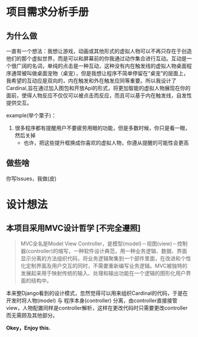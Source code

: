 # 项目需求分析手册
## 为什么做
一直有一个想法：我想让游戏，动画或其他形式的虚拟人物可以不再只存在于创造他们的那个虚拟世界，而是可以和屏幕前的你我通过动作集合进行互动。互动是一个很广阔的名词，单纯的点击是一种互动，这种没有内在触发线的虚拟人物桌面程序通常被叫做桌面宠物（桌宠），但是我想让程序不简单停留在“桌宠”的层面上，我希望的互动应是双向的，内在触发和外在触发应同等重要。所以我设计了Cardinal,旨在通过加入图包和开放Api的形式，将更加智能的虚拟人物展现在你的面前，使得人物反应不仅仅可以被点击而反应，而且可以基于内在触发线，自发性提供交互。

example(举个栗子)：
1. 很多程序都有提醒用户不要疲劳用眼的功能，但是多数时候，你只是看一眼，然后关掉
    + 也许，把这些提升框换成你喜欢的虚拟人物，你遵从提醒的可能性会更高

## 做些啥
你写Issues，我做(皮)  

# 设计想法
## 本项目采用MVC设计哲学 [不完全遵照]

> MVC全名是Model View Controller，是模型(model)－视图(view)－控制器(controller)的缩写，一种软件设计典范，用一种业务逻辑、数据、界面显示分离的方法组织代码，将业务逻辑聚集到一个部件里面，在改进和个性化定制界面及用户交互的同时，不需要重新编写业务逻辑。MVC被独特的发展起来用于映射传统的输入、处理和输出功能在一个逻辑的图形化用户界面的结构中。

本来整Django看到的设计模式，忽然觉得可以用来组织Cardinal的代码，于是在开发时将人物(model) 与 程序本身(controller) 分离，由controller直接接管view，人物配置同样是controller解析，这样在更改代码时只需要更改controller而无需顾及其他部分。

**Okey，Enjoy this.**